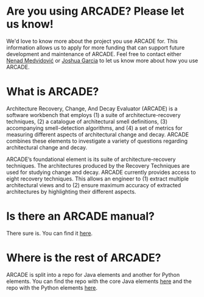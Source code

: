 # Are you using ARCADE? Please let us know!

We'd love to know more about the project you use ARCADE for. This information allows us to apply for more funding that can support future development and maintenance of ARCADE. Feel free to contact either [Nenad Medvidović](mailto:neno@usc.edu) or [Joshua Garcia](mailto:joshug4@uci.edu) to let us know more about how you use ARCADE.

# What is ARCADE?

Architecture Recovery, Change, And Decay Evaluator (ARCADE) is a software workbench that employs (1) a suite of architecture-recovery techniques, (2) a catalogue of architectural smell definitions, (3) accompanying smell-detection algorithms, and (4) a set of metrics for measuring different aspects of architectural change and decay. ARCADE combines these elements to investigate a variety of questions regarding architectural change and decay.

ARCADE’s foundational element is its suite of architecture-recovery techniques. The architectures produced by the Recovery Techniques are used for studying change and decay. ARCADE currently provides access to eight recovery techniques. This allows an engineer to (1) extract
multiple architectural views and to (2) ensure maximum accuracy of extracted architectures by highlighting their different aspects.

# Is there an ARCADE  manual?

There sure is. You can find it [here](https://rebrand.ly/arcademanual).

# Where is the rest of ARCADE?

ARCADE is split into a repo for Java elements and another for Python elements. You can find the repo with the core Java elements [here](https://bitbucket.org/joshuaga/arcade) and the repo with the Python elements [here](https://bitbucket.org/joshuaga/arcadepy).
